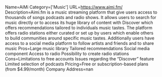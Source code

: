 Name=AiMi
Category=['Music']
URL=https://www.aimi.fm/
Description=Aimi.fm is a music streaming platform that give users access to thousands of songs podcasts and radio shows. It allows users to search for music directly or to access its huge library of content with Discover which offers recommendations tailored to individuals music tastes. The platform offers radio stations either curated or set up by users which enable others to build communities around specific music tastes. Additionally users have access to a social media platform to follow artists and friends and to share music
Pros=Large music library Tailored recommendations Social media component Access to radio Possibility to create radio stations
Cons=Limitations to free accounts Issues regarding the “Discover” feature Limited selection of podcasts
Pricing=Free or subscription-based plans (from $4.99/month)
Company Address=nan
